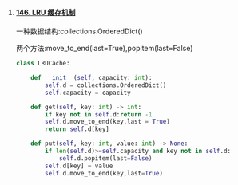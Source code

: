 1. #### [146. LRU 缓存机制](https://leetcode-cn.com/problems/lru-cache/)

   一种数据结构:collections.OrderedDict()

   两个方法:move_to_end(last=True),popitem(last=False)

   ```python
   class LRUCache:
   
       def __init__(self, capacity: int):
           self.d = collections.OrderedDict()
           self.capacity = capacity
   
       def get(self, key: int) -> int:
           if key not in self.d:return -1
           self.d.move_to_end(key,last = True)
           return self.d[key]
   
       def put(self, key: int, value: int) -> None:
           if len(self.d)>=self.capacity and key not in self.d:
               self.d.popitem(last=False)
           self.d[key] = value
           self.d.move_to_end(key,last=True)
   ```

   

   